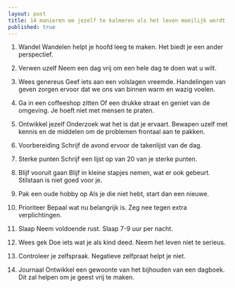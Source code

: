 ```yaml
---
layout: post
title: 14 manieren om jezelf te kalmeren als het leven moeilijk wordt
published: true
---
```


1. Wandel
Wandelen helpt je hoofd leeg te maken. Het biedt je een ander perspectief.

2. Verwen uzelf
Neem een ​​dag vrij om een ​​hele dag te doen wat u wilt.

3. Wees genereus
Geef iets aan een volslagen vreemde. Handelingen van geven zorgen ervoor dat we ons van binnen warm en wazig voelen.

4. Ga in een coffeeshop zitten
Of een drukke straat en geniet van de omgeving. Je hoeft niet met mensen te praten.

5. Ontwikkel jezelf
Onderzoek wat het is dat je ervaart. Bewapen uzelf met kennis en de middelen om de problemen frontaal aan te pakken.

6. Voorbereiding
Schrijf de avond ervoor de takenlijst van de dag.

7. Sterke punten
Schrijf een lijst op van 20 van je sterke punten.

8. Blijf vooruit gaan
Blijf in kleine stapjes nemen, wat er ook gebeurt. Stilstaan ​​is niet goed voor je.

9. Pak een oude hobby op
Als je die niet hebt, start dan een nieuwe.

10. Prioriteer
Bepaal wat nu belangrijk is. Zeg nee tegen extra verplichtingen.

11. Slaap
Neem voldoende rust. Slaap 7-9 uur per nacht.

12. Wees gek
Doe iets wat je als kind deed. Neem het leven niet te serieus.

13. Controleer je zelfspraak.
Negatieve zelfpraat helpt je niet.

14. Journaal
Ontwikkel een gewoonte van het bijhouden van een dagboek. Dit zal helpen om je geest vrij te maken.